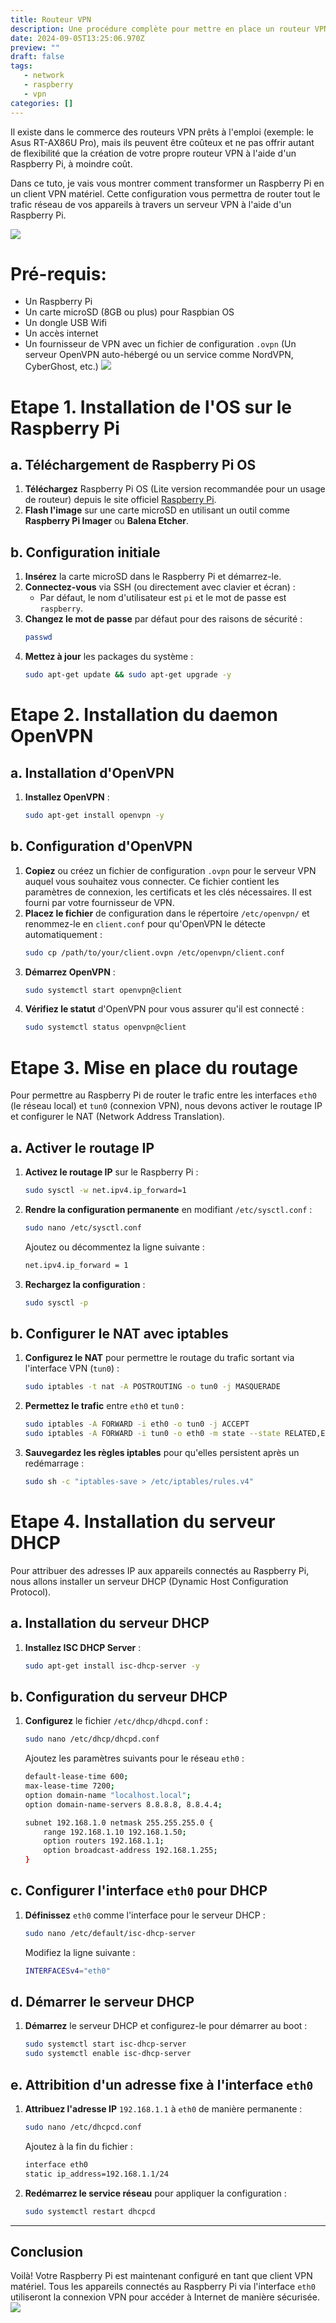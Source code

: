 ```yaml
---
title: Routeur VPN
description: Une procédure complète pour mettre en place un routeur VPN à partir d'un Raspberry Pi.
date: 2024-09-05T13:25:06.970Z
preview: ""
draft: false
tags:
   - network
   - raspberry
   - vpn
categories: []
---
```


Il existe dans le commerce des routeurs VPN prêts à l'emploi (exemple: le Asus RT-AX86U Pro), mais ils peuvent être coûteux et ne pas offrir autant de flexibilité que la création de votre propre routeur VPN à l'aide d'un Raspberry Pi, à moindre coût.

Dans ce tuto, je vais vous montrer comment transformer un Raspberry Pi en un client VPN matériel. Cette configuration vous permettra de router tout le trafic réseau de vos appareils à travers un serveur VPN à l'aide d'un Raspberry Pi.

![](/Capture%20d'écran%202024-09-11%20090234.png)

# Pré-requis:
- Un Raspberry Pi
- Un carte microSD (8GB ou plus) pour Raspbian OS
- Un dongle USB Wifi
- Un accès internet
- Un fournisseur de VPN avec un fichier de configuration `.ovpn` (Un serveur OpenVPN auto-hébergé ou un service comme NordVPN, CyberGhost, etc.)
![](/20240910_154853.jpg)

# Etape 1. Installation de l'OS sur le Raspberry Pi

## a. Téléchargement de Raspberry Pi OS
1. **Téléchargez** Raspberry Pi OS (Lite version recommandée pour un usage de routeur) depuis le site officiel [Raspberry Pi](https://www.raspberrypi.org/software/operating-systems/).
2. **Flash l'image** sur une carte microSD en utilisant un outil comme **Raspberry Pi Imager** ou **Balena Etcher**.

## b. Configuration initiale
1. **Insérez** la carte microSD dans le Raspberry Pi et démarrez-le.
2. **Connectez-vous** via SSH (ou directement avec clavier et écran) :
   - Par défaut, le nom d'utilisateur est `pi` et le mot de passe est `raspberry`.
3. **Changez le mot de passe** par défaut pour des raisons de sécurité :
   ```bash
   passwd
   ```
4. **Mettez à jour** les packages du système :
   ```bash
   sudo apt-get update && sudo apt-get upgrade -y
   ```


# Etape 2. Installation du daemon OpenVPN

## a. Installation d'OpenVPN
1. **Installez OpenVPN** :
   ```bash
   sudo apt-get install openvpn -y
   ```

## b. Configuration d'OpenVPN
1. **Copiez** ou créez un fichier de configuration `.ovpn` pour le serveur VPN auquel vous souhaitez vous connecter. Ce fichier contient les paramètres de connexion, les certificats et les clés nécessaires. Il est fourni par votre fournisseur de VPN.
2. **Placez le fichier** de configuration dans le répertoire `/etc/openvpn/` et renommez-le en `client.conf` pour qu'OpenVPN le détecte automatiquement :
   ```bash
   sudo cp /path/to/your/client.ovpn /etc/openvpn/client.conf
   ```
3. **Démarrez OpenVPN** :
   ```bash
   sudo systemctl start openvpn@client
   ```
4. **Vérifiez le statut** d'OpenVPN pour vous assurer qu'il est connecté :
   ```bash
   sudo systemctl status openvpn@client
   ```


# Etape 3. Mise en place du routage

Pour permettre au Raspberry Pi de router le trafic entre les interfaces `eth0` (le réseau local) et `tun0` (connexion VPN), nous devons activer le routage IP et configurer le NAT (Network Address Translation).

## a. Activer le routage IP
1. **Activez le routage IP** sur le Raspberry Pi :
   ```bash
   sudo sysctl -w net.ipv4.ip_forward=1
   ```
2. **Rendre la configuration permanente** en modifiant `/etc/sysctl.conf` :
   ```bash
   sudo nano /etc/sysctl.conf
   ```
   Ajoutez ou décommentez la ligne suivante :
   ```bash
   net.ipv4.ip_forward = 1
   ```
3. **Rechargez la configuration** :
   ```bash
   sudo sysctl -p
   ```

## b. Configurer le NAT avec iptables
1. **Configurez le NAT** pour permettre le routage du trafic sortant via l'interface VPN (`tun0`) :
   ```bash
   sudo iptables -t nat -A POSTROUTING -o tun0 -j MASQUERADE
   ```
2. **Permettez le trafic** entre `eth0` et `tun0` :
   ```bash
   sudo iptables -A FORWARD -i eth0 -o tun0 -j ACCEPT
   sudo iptables -A FORWARD -i tun0 -o eth0 -m state --state RELATED,ESTABLISHED -j ACCEPT
   ```
3. **Sauvegardez les règles iptables** pour qu'elles persistent après un redémarrage :
   ```bash
   sudo sh -c "iptables-save > /etc/iptables/rules.v4"
   ```


# Etape 4. Installation du serveur DHCP

Pour attribuer des adresses IP aux appareils connectés au Raspberry Pi, nous allons installer un serveur DHCP (Dynamic Host Configuration Protocol).

## a. Installation du serveur DHCP
1. **Installez ISC DHCP Server** :
   ```bash
   sudo apt-get install isc-dhcp-server -y
   ```

## b. Configuration du serveur DHCP
1. **Configurez** le fichier `/etc/dhcp/dhcpd.conf` :
   ```bash
   sudo nano /etc/dhcp/dhcpd.conf
   ```
   Ajoutez les paramètres suivants pour le réseau `eth0` :
   ```bash
   default-lease-time 600;
   max-lease-time 7200;
   option domain-name "localhost.local";
   option domain-name-servers 8.8.8.8, 8.8.4.4;

   subnet 192.168.1.0 netmask 255.255.255.0 {
       range 192.168.1.10 192.168.1.50;
       option routers 192.168.1.1;
       option broadcast-address 192.168.1.255;
   }
   ```

## c. Configurer l'interface `eth0` pour DHCP
1. **Définissez** `eth0` comme l'interface pour le serveur DHCP :
   ```bash
   sudo nano /etc/default/isc-dhcp-server
   ```
   Modifiez la ligne suivante :
   ```bash
   INTERFACESv4="eth0"
   ```

## d. Démarrer le serveur DHCP
1. **Démarrez** le serveur DHCP et configurez-le pour démarrer au boot :
   ```bash
   sudo systemctl start isc-dhcp-server
   sudo systemctl enable isc-dhcp-server
   ```


## e. Attribition d'un adresse fixe à l'interface `eth0`

1. **Attribuez l'adresse IP** `192.168.1.1` à `eth0` de manière permanente :
   ```bash
   sudo nano /etc/dhcpcd.conf
   ```
   Ajoutez à la fin du fichier :
   ```bash
   interface eth0
   static ip_address=192.168.1.1/24
   ```
2. **Redémarrez le service réseau** pour appliquer la configuration :
   ```bash
   sudo systemctl restart dhcpcd
   ```

---

## Conclusion

Voilà! Votre Raspberry Pi est maintenant configuré en tant que client VPN matériel. Tous les appareils connectés au Raspberry Pi via l'interface `eth0` utiliseront la connexion VPN pour accéder à Internet de manière sécurisée.
![](/Capture%20d'écran%202024-09-11%20090302.png)